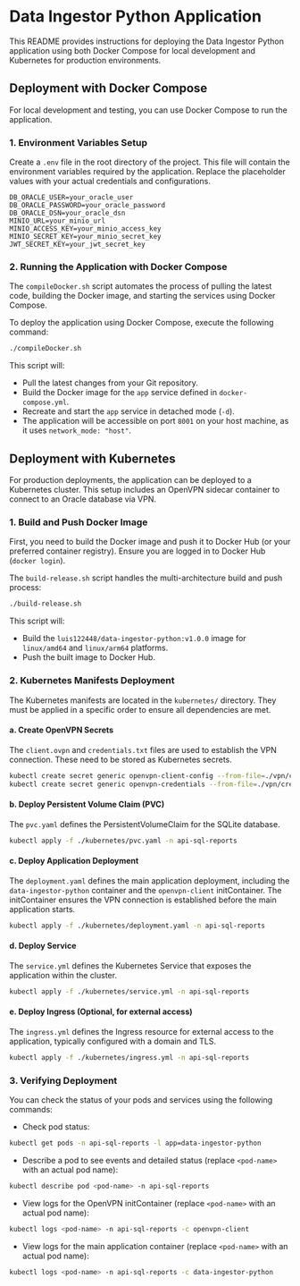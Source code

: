 # Data Ingestor Python Application

This README provides instructions for deploying the Data Ingestor Python application using both Docker Compose for local development and Kubernetes for production environments.

## Deployment with Docker Compose

For local development and testing, you can use Docker Compose to run the application.

### 1. Environment Variables Setup

Create a `.env` file in the root directory of the project. This file will contain the environment variables required by the application. Replace the placeholder values with your actual credentials and configurations.

```
DB_ORACLE_USER=your_oracle_user
DB_ORACLE_PASSWORD=your_oracle_password
DB_ORACLE_DSN=your_oracle_dsn
MINIO_URL=your_minio_url
MINIO_ACCESS_KEY=your_minio_access_key
MINIO_SECRET_KEY=your_minio_secret_key
JWT_SECRET_KEY=your_jwt_secret_key
```

### 2. Running the Application with Docker Compose

The `compileDocker.sh` script automates the process of pulling the latest code, building the Docker image, and starting the services using Docker Compose.

To deploy the application using Docker Compose, execute the following command:

```bash
./compileDocker.sh
```

This script will:
- Pull the latest changes from your Git repository.
- Build the Docker image for the `app` service defined in `docker-compose.yml`.
- Recreate and start the `app` service in detached mode (`-d`).
- The application will be accessible on port `8001` on your host machine, as it uses `network_mode: "host"`.

## Deployment with Kubernetes

For production deployments, the application can be deployed to a Kubernetes cluster. This setup includes an OpenVPN sidecar container to connect to an Oracle database via VPN.

### 1. Build and Push Docker Image

First, you need to build the Docker image and push it to Docker Hub (or your preferred container registry). Ensure you are logged in to Docker Hub (`docker login`).

The `build-release.sh` script handles the multi-architecture build and push process:

```bash
./build-release.sh
```

This script will:
- Build the `luis122448/data-ingestor-python:v1.0.0` image for `linux/amd64` and `linux/arm64` platforms.
- Push the built image to Docker Hub.

### 2. Kubernetes Manifests Deployment

The Kubernetes manifests are located in the `kubernetes/` directory. They must be applied in a specific order to ensure all dependencies are met.

#### a. Create OpenVPN Secrets

The `client.ovpn` and `credentials.txt` files are used to establish the VPN connection. These need to be stored as Kubernetes secrets.

```bash
kubectl create secret generic openvpn-client-config --from-file=./vpn/client.ovpn -n api-sql-reports
kubectl create secret generic openvpn-credentials --from-file=./vpn/credentials.txt -n api-sql-reports
```

#### b. Deploy Persistent Volume Claim (PVC)

The `pvc.yaml` defines the PersistentVolumeClaim for the SQLite database.

```bash
kubectl apply -f ./kubernetes/pvc.yaml -n api-sql-reports
```

#### c. Deploy Application Deployment

The `deployment.yaml` defines the main application deployment, including the `data-ingestor-python` container and the `openvpn-client` initContainer. The initContainer ensures the VPN connection is established before the main application starts.

```bash
kubectl apply -f ./kubernetes/deployment.yaml -n api-sql-reports
```

#### d. Deploy Service

The `service.yml` defines the Kubernetes Service that exposes the application within the cluster.

```bash
kubectl apply -f ./kubernetes/service.yml -n api-sql-reports
```

#### e. Deploy Ingress (Optional, for external access)

The `ingress.yml` defines the Ingress resource for external access to the application, typically configured with a domain and TLS.

```bash
kubectl apply -f ./kubernetes/ingress.yml -n api-sql-reports
```

### 3. Verifying Deployment

You can check the status of your pods and services using the following commands:

- Check pod status:
```bash
kubectl get pods -n api-sql-reports -l app=data-ingestor-python
```
- Describe a pod to see events and detailed status (replace `<pod-name>` with an actual pod name):
```bash
kubectl describe pod <pod-name> -n api-sql-reports
```
- View logs for the OpenVPN initContainer (replace `<pod-name>` with an actual pod name):
```bash
kubectl logs <pod-name> -n api-sql-reports -c openvpn-client
```
- View logs for the main application container (replace `<pod-name>` with an actual pod name):
```bash
kubectl logs <pod-name> -n api-sql-reports -c data-ingestor-python
```
